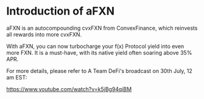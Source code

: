# Introduction of aFXN

aFXN is an autocompounding cvxFXN from ConvexFinance, which reinvests all rewards into more cvxFXN.&#x20;

With aFXN, you can now turbocharge your f(x) Protocol yield into even more FXN. It is a must-have, with its native yield often soaring above 35% APR.

For more details, please refer to A Team DeFi's broadcast on 30th July, 12 am EST:&#x20;

https://www.youtube.com/watch?v=k5jBg94qiBM
